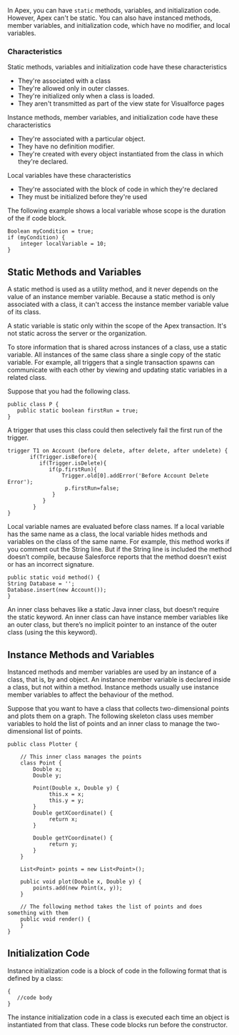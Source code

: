 In Apex, you can have `static` methods, variables, and initialization code. However, Apex can't be static. You can also have instanced methods, member variables, and initialization code, which have no modifier, and local variables. 

### Characteristics 

Static methods, variables and initialization code have these characteristics 
- They're associated with a class
- They're allowed only in outer classes.
- They're initialized only when a class is loaded.
- They aren't transmitted as part of the view state for Visualforce pages

Instance methods, member variables, and initialization code have these characteristics 
- They're associated with a particular object.
- They have no definition modifier.
- They're created with every object instantiated from the class in which they're declared. 

Local variables have these characteristics
- They're associated with the block of code in which they're declared
- They must be initialized before they're used

The following example shows a local variable whose scope is the duration of the if code block.
```apex
Boolean myCondition = true;
if (myCondition) {
    integer localVariable = 10;
}
```

## Static Methods and Variables 
A static method is used as a utility method, and it never depends on the value of an instance member variable. Because a static method is only associated with a class, it can't access the instance member variable value of its class.  

A static variable is static only within the scope of the Apex transaction. It's not static across the server or the organization.

To store information that is shared across instances of a class, use a static variable. All instances of the same class share a single copy of the static variable. For example, all triggers that a single transaction spawns can communicate with each other by viewing and updating static variables in a related class.

Suppose that you had the following class.

```apex
public class P { 
   public static boolean firstRun = true; 
}
```
A trigger that uses this class could then selectively fail the first run of the trigger.
```apex
trigger T1 on Account (before delete, after delete, after undelete) { 
       if(Trigger.isBefore){
          if(Trigger.isDelete){
             if(p.firstRun){
                 Trigger.old[0].addError('Before Account Delete Error');
                  p.firstRun=false;
              } 
           }
        }
}
```

Local variable names are evaluated before class names. If a local variable has the same name as a class, the local variable hides methods and variables on the class of the same name. For example, this method works if you comment out the String line. But if the String line is included the method doesn’t compile, because Salesforce reports that the method doesn’t exist or has an incorrect signature.
```apex
public static void method() {
String Database = '';
Database.insert(new Account());
}
```
An inner class behaves like a static Java inner class, but doesn’t require the static keyword. An inner class can have instance member variables like an outer class, but there’s no implicit pointer to an instance of the outer class (using the this keyword).

## Instance Methods and Variables
Instanced methods and member variables are used by an instance of a class, that is, by and object. An instance member variable is declared inside a class, but not within a method. Instance methods usually use instance member variables to affect the behaviour of the method. 

Suppose that you want to have a class that collects two-dimensional points and plots them on a graph. The following skeleton class uses member variables to hold the list of points and an inner class to manage the two-dimensional list of points.

```apex
public class Plotter {

    // This inner class manages the points
    class Point {
        Double x;
        Double y;

        Point(Double x, Double y) {
             this.x = x;
             this.y = y;
        }
        Double getXCoordinate() {
             return x;
        }

        Double getYCoordinate() {
             return y;
        }
    }

    List<Point> points = new List<Point>();

    public void plot(Double x, Double y) {
        points.add(new Point(x, y));
    }
    
    // The following method takes the list of points and does something with them
    public void render() {
    }
}
```


## Initialization Code

Instance initialization code is a block of code in the following format that is defined by a class: 
```apex
{ 
   //code body
}
```

The instance initialization code in a class is executed each time an object is instantiated from that class. These code blocks run before the constructor.